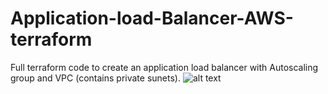 # Application-load-Balancer-AWS-terraform
Full terraform code to create an application load balancer with Autoscaling group and VPC (contains private sunets).
![alt text](http://https://www.google.com/imgres?imgurl=https%3A%2F%2Fd2i5xfuhwts0l0.cloudfront.net%2Fwp-content%2Fuploads%2F2019%2F02%2FScreen-Shot-2019-02-07-at-15.43.57.png&imgrefurl=https%3A%2F%2Fdbseer.com%2Faccess-ec2-instance-private-subnet-internet%2F&tbnid=MGLB7LSGDwxLBM&vet=12ahUKEwj49cSBn_XpAhVxTHwKHcBmBBwQMygEegUIARCvAQ..i&docid=P67svKCPCUh71M&w=1070&h=702&q=application%20load%20balancer%20and%20instances%20in%20private%20subnet&ved=2ahUKEwj49cSBn_XpAhVxTHwKHcBmBBwQMygEegUIARCvAQ)
